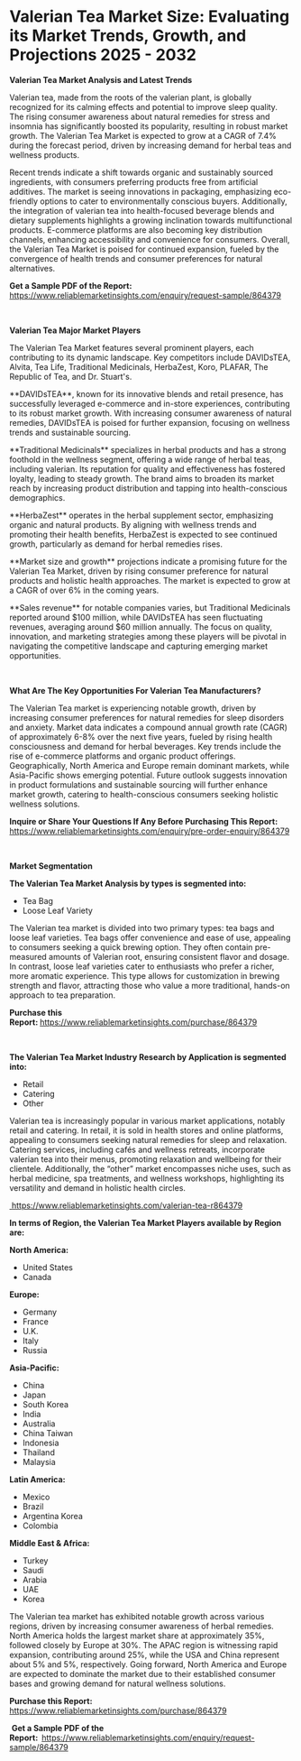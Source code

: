 <p><h1>Valerian Tea Market Size: Evaluating its Market Trends, Growth, and Projections 2025 - 2032</h1></p><p><strong>Valerian Tea Market Analysis and Latest Trends</strong></p>
<p><p>Valerian tea, made from the roots of the valerian plant, is globally recognized for its calming effects and potential to improve sleep quality. The rising consumer awareness about natural remedies for stress and insomnia has significantly boosted its popularity, resulting in robust market growth. The Valerian Tea Market is expected to grow at a CAGR of 7.4% during the forecast period, driven by increasing demand for herbal teas and wellness products. </p><p>Recent trends indicate a shift towards organic and sustainably sourced ingredients, with consumers preferring products free from artificial additives. The market is seeing innovations in packaging, emphasizing eco-friendly options to cater to environmentally conscious buyers. Additionally, the integration of valerian tea into health-focused beverage blends and dietary supplements highlights a growing inclination towards multifunctional products. E-commerce platforms are also becoming key distribution channels, enhancing accessibility and convenience for consumers. Overall, the Valerian Tea Market is poised for continued expansion, fueled by the convergence of health trends and consumer preferences for natural alternatives.</p></p>
<p><strong>Get a Sample PDF of the Report:&nbsp;</strong> <a href="https://www.reliablemarketinsights.com/enquiry/request-sample/864379?utm_campaign=2639&utm_medium=2&utm_source=Github&utm_content=ia&utm_term=16042025&utm_id=valerian-tea">https://www.reliablemarketinsights.com/enquiry/request-sample/864379</a></p>
<p>&nbsp;</p>
<p><strong>Valerian Tea Major Market Players</strong></p>
<p><p>The Valerian Tea Market features several prominent players, each contributing to its dynamic landscape. Key competitors include DAVIDsTEA, Alvita, Tea Life, Traditional Medicinals, HerbaZest, Koro, PLAFAR, The Republic of Tea, and Dr. Stuart's.</p><p>**DAVIDsTEA**, known for its innovative blends and retail presence, has successfully leveraged e-commerce and in-store experiences, contributing to its robust market growth. With increasing consumer awareness of natural remedies, DAVIDsTEA is poised for further expansion, focusing on wellness trends and sustainable sourcing.</p><p>**Traditional Medicinals** specializes in herbal products and has a strong foothold in the wellness segment, offering a wide range of herbal teas, including valerian. Its reputation for quality and effectiveness has fostered loyalty, leading to steady growth. The brand aims to broaden its market reach by increasing product distribution and tapping into health-conscious demographics.</p><p>**HerbaZest** operates in the herbal supplement sector, emphasizing organic and natural products. By aligning with wellness trends and promoting their health benefits, HerbaZest is expected to see continued growth, particularly as demand for herbal remedies rises.</p><p>**Market size and growth** projections indicate a promising future for the Valerian Tea Market, driven by rising consumer preference for natural products and holistic health approaches. The market is expected to grow at a CAGR of over 6% in the coming years.</p><p>**Sales revenue** for notable companies varies, but Traditional Medicinals reported around $100 million, while DAVIDsTEA has seen fluctuating revenues, averaging around $60 million annually. The focus on quality, innovation, and marketing strategies among these players will be pivotal in navigating the competitive landscape and capturing emerging market opportunities.</p></p>
<p>&nbsp;</p>
<p><strong>What Are The Key Opportunities For Valerian Tea Manufacturers?</strong></p>
<p><p>The Valerian Tea market is experiencing notable growth, driven by increasing consumer preferences for natural remedies for sleep disorders and anxiety. Market data indicates a compound annual growth rate (CAGR) of approximately 6-8% over the next five years, fueled by rising health consciousness and demand for herbal beverages. Key trends include the rise of e-commerce platforms and organic product offerings. Geographically, North America and Europe remain dominant markets, while Asia-Pacific shows emerging potential. Future outlook suggests innovation in product formulations and sustainable sourcing will further enhance market growth, catering to health-conscious consumers seeking holistic wellness solutions.</p></p>
<p><strong>Inquire or Share Your Questions If Any Before Purchasing This Report:</strong> <a href="https://www.reliablemarketinsights.com/enquiry/pre-order-enquiry/864379?utm_campaign=2639&utm_medium=2&utm_source=Github&utm_content=ia&utm_term=16042025&utm_id=valerian-tea">https://www.reliablemarketinsights.com/enquiry/pre-order-enquiry/864379</a></p>
<p>&nbsp;</p>
<p><strong>Market Segmentation</strong></p>
<p><strong>The Valerian Tea Market Analysis by types is segmented into:</strong></p>
<p><ul><li>Tea Bag</li><li>Loose Leaf Variety</li></ul></p>
<p><p>The Valerian tea market is divided into two primary types: tea bags and loose leaf varieties. Tea bags offer convenience and ease of use, appealing to consumers seeking a quick brewing option. They often contain pre-measured amounts of Valerian root, ensuring consistent flavor and dosage. In contrast, loose leaf varieties cater to enthusiasts who prefer a richer, more aromatic experience. This type allows for customization in brewing strength and flavor, attracting those who value a more traditional, hands-on approach to tea preparation.</p></p>
<p><strong>Purchase this Report:&nbsp;</strong><a href="https://www.reliablemarketinsights.com/purchase/864379?utm_campaign=2639&utm_medium=2&utm_source=Github&utm_content=ia&utm_term=16042025&utm_id=valerian-tea">https://www.reliablemarketinsights.com/purchase/864379</a></p>
<p>&nbsp;</p>
<p><strong>The Valerian Tea Market Industry Research by Application is segmented into:</strong></p>
<p><ul><li>Retail</li><li>Catering</li><li>Other</li></ul></p>
<p><p>Valerian tea is increasingly popular in various market applications, notably retail and catering. In retail, it is sold in health stores and online platforms, appealing to consumers seeking natural remedies for sleep and relaxation. Catering services, including cafés and wellness retreats, incorporate valerian tea into their menus, promoting relaxation and wellbeing for their clientele. Additionally, the “other” market encompasses niche uses, such as herbal medicine, spa treatments, and wellness workshops, highlighting its versatility and demand in holistic health circles.</p></p>
<p><a href="https://www.reliablemarketinsights.com/valerian-tea-r864379?utm_campaign=2639&utm_medium=2&utm_source=Github&utm_content=ia&utm_term=16042025&utm_id=valerian-tea">&nbsp;https://www.reliablemarketinsights.com/valerian-tea-r864379</a></p>
<p><strong>In terms of Region, the Valerian Tea Market Players available by Region are:</strong></p>
<p>
    <p> <strong> North America: </strong>
        <ul>
            <li>United States</li>
            <li>Canada</li>
        </ul>
        </p> 
    <p> <strong> Europe: </strong>
        <ul>
            <li>Germany</li>
            <li>France</li>
            <li>U.K.</li>
            <li>Italy</li>
            <li>Russia</li>
        </ul>
        </p> 
    <p> <strong> Asia-Pacific: </strong>
        <ul>
            <li>China</li>
            <li>Japan</li>
            <li>South Korea</li>
            <li>India</li>
            <li>Australia</li>
            <li>China Taiwan</li>
            <li>Indonesia</li>
            <li>Thailand</li>
            <li>Malaysia</li>
        </ul>
        </p> 
    <p> <strong> Latin America: </strong>
        <ul>
            <li>Mexico</li>
            <li>Brazil</li>
            <li>Argentina Korea</li>
            <li>Colombia</li>
        </ul>
        </p> 
    <p> <strong> Middle East & Africa: </strong>
        <ul>
            <li>Turkey</li>
            <li>Saudi</li>
            <li>Arabia</li>
            <li>UAE</li>
            <li>Korea</li>
        </ul>
    </p>
    </p>
<p><p>The Valerian tea market has exhibited notable growth across various regions, driven by increasing consumer awareness of herbal remedies. North America holds the largest market share at approximately 35%, followed closely by Europe at 30%. The APAC region is witnessing rapid expansion, contributing around 25%, while the USA and China represent about 5% and 5%, respectively. Going forward, North America and Europe are expected to dominate the market due to their established consumer bases and growing demand for natural wellness solutions.</p></p>
<p><strong>Purchase this Report: </strong><a href="https://www.reliablemarketinsights.com/purchase/864379?utm_campaign=2639&utm_medium=2&utm_source=Github&utm_content=ia&utm_term=16042025&utm_id=valerian-tea">https://www.reliablemarketinsights.com/purchase/864379</a></p>
<p>&nbsp;<strong>Get a Sample PDF of the Report:&nbsp;&nbsp;</strong><a href="https://www.reliablemarketinsights.com/enquiry/request-sample/864379?utm_campaign=2639&utm_medium=2&utm_source=Github&utm_content=ia&utm_term=16042025&utm_id=valerian-tea">https://www.reliablemarketinsights.com/enquiry/request-sample/864379</a></p>
<p><strong></strong></p>
<p><p></p><p></p><p></p></p>